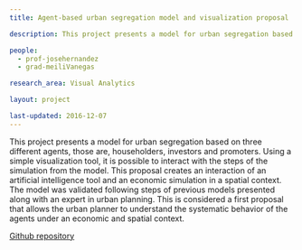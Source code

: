```yaml
---
title: Agent-based urban segregation model and visualization proposal

description: This project presents a model for urban segregation based on three different agents, those are, householders, investors and promoters. Using a simple visualization tool, it is possible to interact with the steps of the simulation from the model. This proposal creates an interaction of an artificial intelligence tool and an economic simulation in a spatial context. The model was validated following steps of previous models presented along with an expert in urban planning. This is considered a first proposal that allows the urban planner to understand the systematic behavior of the agents under an economic and spatial context.

people:
  - prof-josehernandez
  - grad-meiliVanegas

research_area: Visual Analytics  

layout: project

last-updated: 2016-12-07
---
```


This project presents a model for urban segregation based on three different agents, those are, householders, investors and promoters. Using a simple visualization tool, it is possible to interact with the steps of the simulation from the model. This proposal creates an interaction of an artificial intelligence tool and an economic simulation in a spatial context. The model was validated following steps of previous models presented along with an expert in urban planning. This is considered a first proposal that allows the urban planner to understand the systematic behavior of the agents under an economic and spatial context.

[Github repository](https://github.com/mvanegas10/kobdig-validation)
